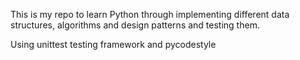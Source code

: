 This is my repo to learn Python through implementing different data structures,
algorithms and design patterns and testing them.

Using unittest testing framework and pycodestyle
